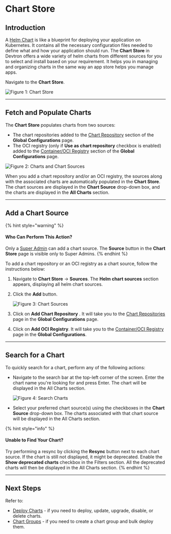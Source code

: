 # Chart Store

## Introduction

A [Helm Chart](../../resources/glossary.md#helm-chartspackages) is like a blueprint for deploying your application on Kubernetes. It contains all the necessary configuration files needed to define what and how your application should run. The **Chart Store** in Devtron offers a wide variety of helm charts from different sources for you to select and install based on your requirement. It helps you in managing and organizing charts in the same way an app store helps you manage apps.

Navigate to the **Chart Store**.

![Figure 1: Chart Store](https://devtron-public-asset.s3.us-east-2.amazonaws.com/images/deploy-chart/chart-store-without-chartgroup.jpg)

***

## Fetch and Populate Charts

The **Chart Store** populates charts from two sources:

* The chart repositories added to the [Chart Repository](../../global-configurations/chart-repo.md) section of the **Global Configurations** page.
* The OCI registry (only if **Use as chart repository** checkbox is enabled) added to the [Container/OCI Registry](../../global-configurations/container-registries.md) section of the **Global Configurations** page.

![Figure 2: Charts and Chart Sources](https://devtron-public-asset.s3.us-east-2.amazonaws.com/images/deploy-chart/charts-chartsource.jpg)

When you add a chart repository and/or an OCI registry, the sources along with the associated charts are automatically populated in the **Chart Store**. The chart sources are displayed in the **Chart Source** drop-down box, and the charts are displayed in the **All Charts** section.

***

## Add a Chart Source

{% hint style="warning" %}
#### Who Can Perform This Action?

Only a [Super Admin](https://github.com/devtron-labs/devtron-documentation/blob/main/docs/user-guide/global-configurations/user-access.md#assign-super-admin-permissions) can add a chart source. The **Source** button in the **Chart Store** page is visible only to Super Admins.
{% endhint %}

To add a chart repository or an OCI registry as a chart source, follow the instructions below:

1. Navigate to **Chart Store** → **Sources**. The **Helm chart sources** section appears, displaying all helm chart sources.
2.  Click the **Add** button.

    ![Figure 3: Chart Sources](https://devtron-public-asset.s3.us-east-2.amazonaws.com/images/deploy-chart/chart-sources.jpg)
3. Click on **Add Chart Repository** . It will take you to the [Chart Repositories](../../global-configurations/chart-repo.md#add-chart-repository) page in the **Global Configurations** page.
4. Click on **Add OCI Registry**. It will take you to the [Container/OCI Registry](../../global-configurations/container-registries.md#add-container-registry) page in the **Global Configurations**.

***

## Search for a Chart

To quickly search for a chart, perform any of the following actions:

*   Navigate to the search bar at the top-left corner of the screen. Enter the chart name you're looking for and press Enter. The chart will be displayed in the All Charts section.

    ![Figure 4: Search Charts](https://devtron-public-asset.s3.us-east-2.amazonaws.com/images/deploy-chart/search-charts.jpg)
* Select your preferred chart source(s) using the checkboxes in the **Chart Source** drop-down box. The charts associated with that chart source will be displayed in the All Charts section.

{% hint style="info" %}
#### Unable to Find Your Chart?

Try performing a resync by clicking the **Resync** button next to each chart source. If the chart is still not displayed, it might be deprecated. Enable the **Show deprecated charts** checkbox in the Filters section. All the deprecated charts will then be displayed in the All Charts section.
{% endhint %}

***

## Next Steps

Refer to:

* [Deploy Charts](deployment-of-charts.md) - if you need to deploy, update, upgrade, disable, or delete charts.
* [Chart Groups](chart-group.md) - if you need to create a chart group and bulk deploy them.
